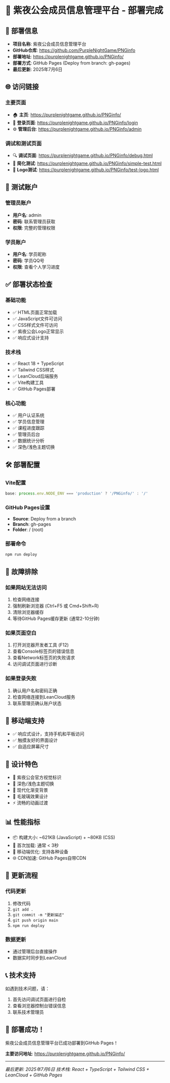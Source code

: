 # 🎉 紫夜公会成员信息管理平台 - 部署完成

## 📍 部署信息

- **项目名称**: 紫夜公会成员信息管理平台
- **GitHub仓库**: https://github.com/PurpleNightGame/PNGinfo
- **部署地址**: https://purplenightgame.github.io/PNGinfo/
- **部署方式**: GitHub Pages (Deploy from branch: gh-pages)
- **最后更新**: 2025年7月6日

## 🌐 访问链接

### 主要页面
- 🏠 **主页**: https://purplenightgame.github.io/PNGinfo/
- 🔐 **登录页面**: https://purplenightgame.github.io/PNGinfo/login
- ⚙️ **管理后台**: https://purplenightgame.github.io/PNGinfo/admin

### 调试和测试页面
- 🔍 **调试页面**: https://purplenightgame.github.io/PNGinfo/debug.html
- 🧪 **简化测试**: https://purplenightgame.github.io/PNGinfo/simple-test.html
- 🎨 **Logo测试**: https://purplenightgame.github.io/PNGinfo/test-logo.html

## 🔐 测试账户

### 管理员账户
- **用户名**: admin
- **密码**: 联系管理员获取
- **权限**: 完整的管理权限

### 学员账户
- **用户名**: 学员昵称
- **密码**: 学员QQ号
- **权限**: 查看个人学习进度

## ✅ 部署状态检查

### 基础功能
- ✅ HTML页面正常加载
- ✅ JavaScript文件可访问
- ✅ CSS样式文件可访问
- ✅ 紫夜公会Logo正常显示
- ✅ 响应式设计支持

### 技术栈
- ✅ React 18 + TypeScript
- ✅ Tailwind CSS样式
- ✅ LeanCloud后端服务
- ✅ Vite构建工具
- ✅ GitHub Pages部署

### 核心功能
- ✅ 用户认证系统
- ✅ 学员信息管理
- ✅ 课程进度跟踪
- ✅ 管理员后台
- ✅ 数据统计分析
- ✅ 深色/浅色主题切换

## 🛠️ 部署配置

### Vite配置
```typescript
base: process.env.NODE_ENV === 'production' ? '/PNGinfo/' : '/'
```

### GitHub Pages设置
- **Source**: Deploy from a branch
- **Branch**: gh-pages
- **Folder**: / (root)

### 部署命令
```bash
npm run deploy
```

## 🔧 故障排除

### 如果网站无法访问
1. 检查网络连接
2. 强制刷新浏览器 (Ctrl+F5 或 Cmd+Shift+R)
3. 清除浏览器缓存
4. 等待GitHub Pages缓存更新 (通常2-10分钟)

### 如果页面空白
1. 打开浏览器开发者工具 (F12)
2. 查看Console标签页的错误信息
3. 查看Network标签页的失败请求
4. 访问调试页面进行诊断

### 如果登录失败
1. 确认用户名和密码正确
2. 检查网络连接到LeanCloud服务
3. 联系管理员确认账户状态

## 📱 移动端支持

- ✅ 响应式设计，支持手机和平板访问
- ✅ 触摸友好的界面设计
- ✅ 自适应屏幕尺寸

## 🎨 设计特色

- 🎯 紫夜公会官方视觉标识
- 🌙 深色/浅色主题切换
- 💫 现代化渐变背景
- 🔮 毛玻璃效果设计
- ⚡ 流畅的动画过渡

## 📊 性能指标

- 📦 构建大小: ~621KB (JavaScript) + ~80KB (CSS)
- 🚀 首次加载: 通常 < 3秒
- 📱 移动端优化: 支持各种设备
- 🌐 CDN加速: GitHub Pages自带CDN

## 🔄 更新流程

### 代码更新
1. 修改代码
2. `git add .`
3. `git commit -m "更新描述"`
4. `git push origin main`
5. `npm run deploy`

### 数据更新
- 通过管理后台直接操作
- 数据实时同步到LeanCloud

## 📞 技术支持

如遇到技术问题，请：
1. 首先访问调试页面进行自检
2. 查看浏览器控制台错误信息
3. 联系技术管理员

## 🎉 部署成功！

紫夜公会成员信息管理平台已成功部署到GitHub Pages！

**主要访问地址**: https://purplenightgame.github.io/PNGinfo/

---

*最后更新: 2025年7月6日*
*技术栈: React + TypeScript + Tailwind CSS + LeanCloud + GitHub Pages*
